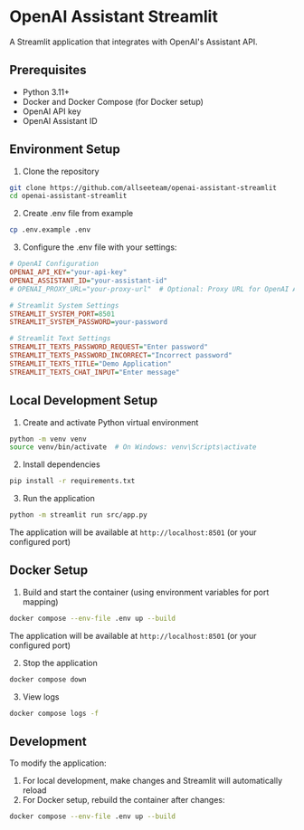 # OpenAI Assistant Streamlit

A Streamlit application that integrates with OpenAI's Assistant API.

## Prerequisites

- Python 3.11+
- Docker and Docker Compose (for Docker setup)
- OpenAI API key
- OpenAI Assistant ID

## Environment Setup

1. Clone the repository
```bash
git clone https://github.com/allseeteam/openai-assistant-streamlit
cd openai-assistant-streamlit
```

2. Create .env file from example
```bash
cp .env.example .env
```

3. Configure the .env file with your settings:
```ini
# OpenAI Configuration
OPENAI_API_KEY="your-api-key"
OPENAI_ASSISTANT_ID="your-assistant-id"
# OPENAI_PROXY_URL="your-proxy-url"  # Optional: Proxy URL for OpenAI API requests

# Streamlit System Settings
STREAMLIT_SYSTEM_PORT=8501
STREAMLIT_SYSTEM_PASSWORD=your-password

# Streamlit Text Settings
STREAMLIT_TEXTS_PASSWORD_REQUEST="Enter password"
STREAMLIT_TEXTS_PASSWORD_INCORRECT="Incorrect password"
STREAMLIT_TEXTS_TITLE="Demo Application"
STREAMLIT_TEXTS_CHAT_INPUT="Enter message"
```

## Local Development Setup

1. Create and activate Python virtual environment
```bash
python -m venv venv
source venv/bin/activate  # On Windows: venv\Scripts\activate
```

2. Install dependencies
```bash
pip install -r requirements.txt
```

3. Run the application
```bash
python -m streamlit run src/app.py
```

The application will be available at `http://localhost:8501` (or your configured port)

## Docker Setup

1. Build and start the container (using environment variables for port mapping)
```bash
docker compose --env-file .env up --build
```

The application will be available at `http://localhost:8501` (or your configured port)

2. Stop the application
```bash
docker compose down
```

3. View logs
```bash
docker compose logs -f
```

## Development

To modify the application:
1. For local development, make changes and Streamlit will automatically reload
2. For Docker setup, rebuild the container after changes:
```bash
docker compose --env-file .env up --build
